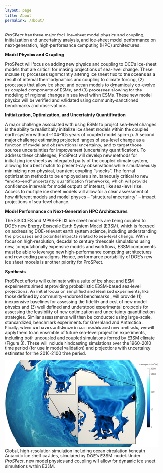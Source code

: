 ```yaml
---
layout: page
title: About
permalink: /about/
---
```


*ProSPect* has three major foci: ice-sheet model physics and coupling, initialization and uncertainty analysis, and ice-sheet model performance on next-generation, high-performance computing (HPC) architectures.

**Model Physics and Coupling**

ProSPect will focus on adding new physics and coupling to DOE’s ice-sheet models that are critical for making projections of sea-level change. These include (1) processes significantly altering ice sheet flux to the oceans as a result of internal thermodynamics and coupling to climate forcing, (2) processes that allow ice sheet and ocean models to dynamically co-evolve as coupled components of ESMs, and (3) processes allowing for the modeling of regional changes in sea level within ESMs. These new model physics will be verified and validated using community-sanctioned benchmarks and observations.


**Initialization, Optimization, and Uncertainty Quantification**

A major challenge associated with using ESMs to project sea-level changes is the ability to realistically initialize ice sheet models within the coupled earth-system without ~104-105 years of coupled model spin-up. A second major challenge estimating projected ranges of sea-level change as a function of model and observational uncertainty, and to target those sources uncertainties for improvement (uncertainty quantification). To address these challenges, ProSPect will develop new methods for initializing ice sheets as integrated parts of the coupled climate system, allowing for a best match to present-day observations while simultaneously minimizing non-physical, transient coupling “shocks”. The formal optimization methods to be employed are simultaneously critical to new “end-to-end” uncertainty quantification frameworks, which will provide confidence intervals for model outputs of interest, like sea-level rise. Access to multiple ice sheet models will allow for a clear assessment of how different models and model physics – “structural uncertainty” – impact projections of sea-level change. 

**Model Performance on Next-Generation HPC Architectures**

The BISICLES and MPAS-FELIX ice sheet models are being coupled to DOE’s new Energy Exascale Earth System Model (E3SM), which is focused on addressing DOE-relevant earth system science, including understanding the processes and potential impacts related to sea-level change. With a focus on high-resolution, decadal to century timescale simulations using new, computationally expensive models and workflows, E3SM components must be able to leverage new high-performance computing architectures and new coding paradigms. Hence, performance portability of DOE’s new ice sheet models is another priority for ProSPect.  

**Synthesis**

ProSPect efforts will culminate with a suite of ice sheet and ESM experiments aimed at providing probabilistic E3SM-based sea-level projections. An initial focus on simplified and idealized experiments, like those defined by community-endorsed benchmarks , will provide (1) inexpensive baselines for assessing the fidelity and cost of new model physics and (2) well defined and understood experimental protocols for assessing the feasibility of new optimization and uncertainty quantification strategies. Similar assessments will then be conducted using large-scale, standardized, benchmark experiments for Greenland and Antarctica . Finally, when we have confidence in our models and new methods, we will apply them to an ensemble of future sea-level projection experiments, including both uncoupled and coupled simulations forced by E3SM climate (Figure 3). These will include hindcasting simulations over the 1960-2010 time period (for use in model validation) and projections with uncertainty estimates for the 2010-2100 time period. 

![E3SMSubShelfMelt](/images/E3SMSubShelfMelt.png)
Global, high-resolution simulation including ocean circulation beneath Antarctic ice shelf cavities, simulated by DOE's E3SM model. Under *ProSPect*, new model physics and coupling will allow for dynamic ice sheet simulations within E3SM.

